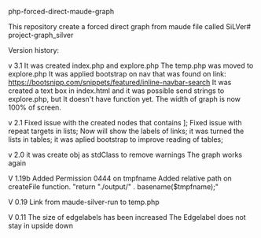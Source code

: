php-forced-direct-maude-graph

This repository create a forced direct graph from maude file called SiLVer# project-graph_silver


Version history:


 v 3.1
    It was created index.php and explore.php
    The temp.php was moved to explore.php
    It was applied bootstrap on nav that was found on link: https://bootsnipp.com/snippets/featured/inline-navbar-search
    It was created a text box in index.html and it was possible send strings to explore.php, but It doesn't have function yet.
    The width of graph is now 100% of screen.   


 v 2.1
    Fixed issue with the created nodes that contains ];
    Fixed issue with repeat targets in lists;
    Now will show the labels of links;
    it was turned the lists in tables;
    it was aplied bootstrap to improve reading of tables;

v 2.0
    it was create obj as stdClass to remove warnings
    The graph works again

V 1.19b
    Added Permission 0444 on tmpfname
    Added relative path on createFile function.  "return "./output/" . basename($tmpfname);"

V 0.19
    Link from maude-silver-run to temp.php

V 0.11
    The size of edgelabels has been increased
    The Edgelabel does not stay in upside down